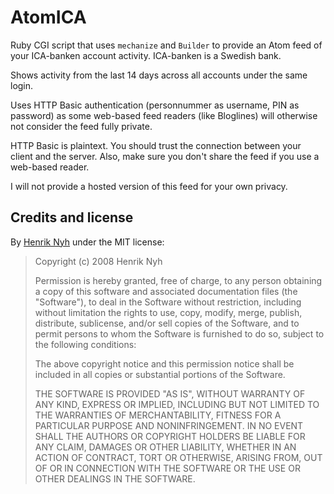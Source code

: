 # AtomICA

Ruby CGI script that uses `mechanize` and `Builder` to provide an Atom feed of
your ICA-banken account activity. ICA-banken is a Swedish bank.

Shows activity from the last 14 days across all accounts under the same login.

Uses HTTP Basic authentication (personnummer as username, PIN as password) as
some web-based feed readers (like Bloglines) will otherwise not consider the
feed fully private.

HTTP Basic is plaintext. You should trust the connection between your client and
the server. Also, make sure you don't share the feed if you use a web-based reader.

I will not provide a hosted version of this feed for your own privacy.


## Credits and license

By [Henrik Nyh](http://henrik.nyh.se/) under the MIT license:

>  Copyright (c) 2008 Henrik Nyh
>
>  Permission is hereby granted, free of charge, to any person obtaining a copy
>  of this software and associated documentation files (the "Software"), to deal
>  in the Software without restriction, including without limitation the rights
>  to use, copy, modify, merge, publish, distribute, sublicense, and/or sell
>  copies of the Software, and to permit persons to whom the Software is
>  furnished to do so, subject to the following conditions:
>
>  The above copyright notice and this permission notice shall be included in
>  all copies or substantial portions of the Software.
>
>  THE SOFTWARE IS PROVIDED "AS IS", WITHOUT WARRANTY OF ANY KIND, EXPRESS OR
>  IMPLIED, INCLUDING BUT NOT LIMITED TO THE WARRANTIES OF MERCHANTABILITY,
>  FITNESS FOR A PARTICULAR PURPOSE AND NONINFRINGEMENT. IN NO EVENT SHALL THE
>  AUTHORS OR COPYRIGHT HOLDERS BE LIABLE FOR ANY CLAIM, DAMAGES OR OTHER
>  LIABILITY, WHETHER IN AN ACTION OF CONTRACT, TORT OR OTHERWISE, ARISING FROM,
>  OUT OF OR IN CONNECTION WITH THE SOFTWARE OR THE USE OR OTHER DEALINGS IN
>  THE SOFTWARE.
